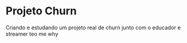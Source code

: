 # Projeto   Churn
Criando e estudando um projeto real de churn junto com o educador e streamer teo me why
